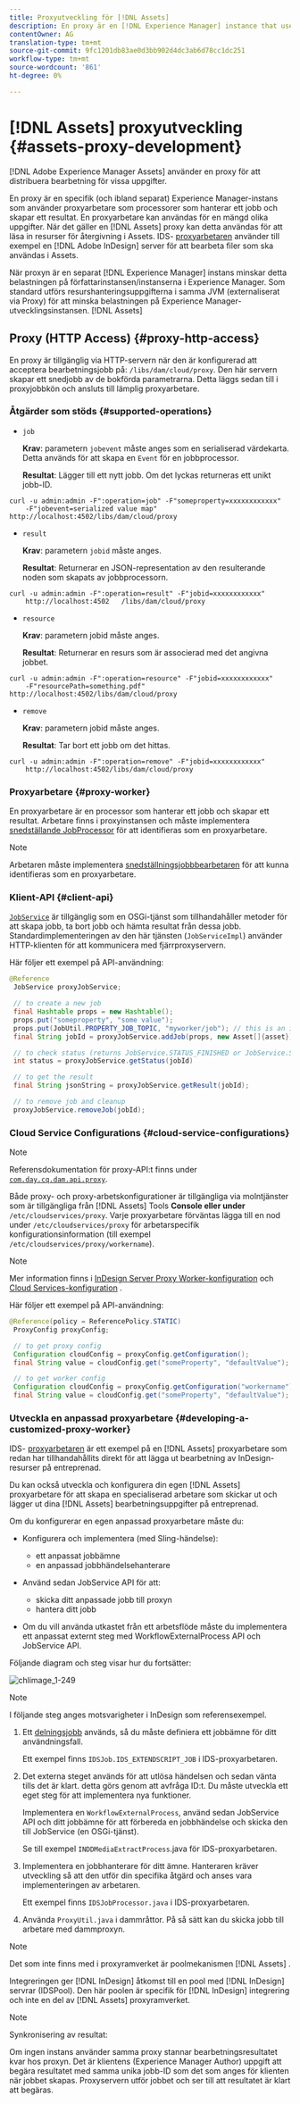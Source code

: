 ```yaml
---
title: Proxyutveckling för [!DNL Assets]
description: En proxy är en [!DNL Experience Manager] instance that uses proxy workers to process jobs. Learn how to configure an [!DNL Experience Manager] proxy, åtgärder som stöds, proxykomponenter och hur du utvecklar en anpassad proxyarbetare.
contentOwner: AG
translation-type: tm+mt
source-git-commit: 9fc1201db83ae0d3bb902d4dc3ab6d78cc1dc251
workflow-type: tm+mt
source-wordcount: '861'
ht-degree: 0%

---
```



# [!DNL Assets] proxyutveckling {#assets-proxy-development}

[!DNL Adobe Experience Manager Assets] använder en proxy för att distribuera bearbetning för vissa uppgifter.

En proxy är en specifik (och ibland separat) Experience Manager-instans som använder proxyarbetare som processorer som hanterar ett jobb och skapar ett resultat. En proxyarbetare kan användas för en mängd olika uppgifter. När det gäller en [!DNL Assets] proxy kan detta användas för att läsa in resurser för återgivning i Assets. IDS- [proxyarbetaren](indesign.md) använder till exempel en [!DNL Adobe InDesign] server för att bearbeta filer som ska användas i Assets.

När proxyn är en separat [!DNL Experience Manager] instans minskar detta belastningen på författarinstansen/instanserna i Experience Manager. Som standard utförs resurshanteringsuppgifterna i samma JVM (externaliserat via Proxy) för att minska belastningen på Experience Manager-utvecklingsinstansen. [!DNL Assets]

## Proxy (HTTP Access) {#proxy-http-access}

En proxy är tillgänglig via HTTP-servern när den är konfigurerad att acceptera bearbetningsjobb på: `/libs/dam/cloud/proxy`. Den här servern skapar ett snedjobb av de bokförda parametrarna. Detta läggs sedan till i proxyjobbkön och ansluts till lämplig proxyarbetare.

### Åtgärder som stöds {#supported-operations}

* `job`

   **Krav**: parametern `jobevent` måste anges som en serialiserad värdekarta. Detta används för att skapa en `Event` för en jobbprocessor.

   **Resultat**: Lägger till ett nytt jobb. Om det lyckas returneras ett unikt jobb-ID.

```shell
curl -u admin:admin -F":operation=job" -F"someproperty=xxxxxxxxxxxx"
    -F"jobevent=serialized value map" http://localhost:4502/libs/dam/cloud/proxy
```

* `result`

   **Krav**: parametern `jobid` måste anges.

   **Resultat**: Returnerar en JSON-representation av den resulterande noden som skapats av jobbprocessorn.

```shell
curl -u admin:admin -F":operation=result" -F"jobid=xxxxxxxxxxxx"
    http://localhost:4502   /libs/dam/cloud/proxy
```

* `resource`

   **Krav**: parametern jobid måste anges.

   **Resultat**: Returnerar en resurs som är associerad med det angivna jobbet.

```shell
curl -u admin:admin -F":operation=resource" -F"jobid=xxxxxxxxxxxx"
    -F"resourcePath=something.pdf" http://localhost:4502/libs/dam/cloud/proxy
```

* `remove`

   **Krav**: parametern jobid måste anges.

   **Resultat**: Tar bort ett jobb om det hittas.

```shell
curl -u admin:admin -F":operation=remove" -F"jobid=xxxxxxxxxxxx"
    http://localhost:4502/libs/dam/cloud/proxy
```

### Proxyarbetare {#proxy-worker}

En proxyarbetare är en processor som hanterar ett jobb och skapar ett resultat. Arbetare finns i proxyinstansen och måste implementera [snedställande JobProcessor](https://sling.apache.org/site/eventing-and-jobs.html) för att identifieras som en proxyarbetare.

>[!NOTE]
>
>Arbetaren måste implementera [snedställningsjobbbearbetaren](https://sling.apache.org/site/eventing-and-jobs.html) för att kunna identifieras som en proxyarbetare.

### Klient-API {#client-api}

[`JobService`](https://helpx.adobe.com/experience-manager/6-5/sites/developing/using/reference-materials/javadoc/index.html) är tillgänglig som en OSGi-tjänst som tillhandahåller metoder för att skapa jobb, ta bort jobb och hämta resultat från dessa jobb. Standardimplementeringen av den här tjänsten (`JobServiceImpl`) använder HTTP-klienten för att kommunicera med fjärrproxyservern.

Här följer ett exempel på API-användning:

```java
@Reference
 JobService proxyJobService;

 // to create a new job
 final Hashtable props = new Hashtable();
 props.put("someproperty", "some value");
 props.put(JobUtil.PROPERTY_JOB_TOPIC, "myworker/job"); // this is an identifier of the worker
 final String jobId = proxyJobService.addJob(props, new Asset[]{asset});

 // to check status (returns JobService.STATUS_FINISHED or JobService.STATUS_INPROGRESS)
 int status = proxyJobService.getStatus(jobId)

 // to get the result
 final String jsonString = proxyJobService.getResult(jobId);

 // to remove job and cleanup
 proxyJobService.removeJob(jobId);
```

### Cloud Service Configurations {#cloud-service-configurations}

>[!NOTE]
>
>Referensdokumentation för proxy-API:t finns under [`com.day.cq.dam.api.proxy`](https://helpx.adobe.com/experience-manager/6-5/sites/developing/using/reference-materials/javadoc/com/day/cq/dam/api/proxy/package-summary.html).

Både proxy- och proxy-arbetskonfigurationer är tillgängliga via molntjänster som är tillgängliga från [!DNL Assets] Tools **Console eller under** `/etc/cloudservices/proxy`. Varje proxyarbetare förväntas lägga till en nod under `/etc/cloudservices/proxy` för arbetarspecifik konfigurationsinformation (till exempel `/etc/cloudservices/proxy/workername`).

>[!NOTE]
>
>Mer information finns i [InDesign Server Proxy Worker-konfiguration](indesign.md#configuring-the-proxy-worker-for-indesign-server) och [Cloud Services-konfiguration](../sites-developing/extending-cloud-config.md) .

Här följer ett exempel på API-användning:

```java
@Reference(policy = ReferencePolicy.STATIC)
 ProxyConfig proxyConfig;

 // to get proxy config
 Configuration cloudConfig = proxyConfig.getConfiguration();
 final String value = cloudConfig.get("someProperty", "defaultValue");

 // to get worker config
 Configuration cloudConfig = proxyConfig.getConfiguration("workername");
 final String value = cloudConfig.get("someProperty", "defaultValue");
```

### Utveckla en anpassad proxyarbetare {#developing-a-customized-proxy-worker}

IDS- [proxyarbetaren](indesign.md) är ett exempel på en [!DNL Assets] proxyarbetare som redan har tillhandahållits direkt för att lägga ut bearbetning av InDesign-resurser på entreprenad.

Du kan också utveckla och konfigurera din egen [!DNL Assets] proxyarbetare för att skapa en specialiserad arbetare som skickar ut och lägger ut dina [!DNL Assets] bearbetningsuppgifter på entreprenad.

Om du konfigurerar en egen anpassad proxyarbetare måste du:

* Konfigurera och implementera (med Sling-händelse):

   * ett anpassat jobbämne
   * en anpassad jobbhändelsehanterare

* Använd sedan JobService API för att:

   * skicka ditt anpassade jobb till proxyn
   * hantera ditt jobb

* Om du vill använda utkastet från ett arbetsflöde måste du implementera ett anpassat externt steg med WorkflowExternalProcess API och JobService API.

Följande diagram och steg visar hur du fortsätter:

![chlimage_1-249](assets/chlimage_1-249.png)

>[!NOTE]
>
>I följande steg anges motsvarigheter i InDesign som referensexempel.

1. Ett [delningsjobb](https://sling.apache.org/site/eventing-and-jobs.html) används, så du måste definiera ett jobbämne för ditt användningsfall.

   Ett exempel finns `IDSJob.IDS_EXTENDSCRIPT_JOB` i IDS-proxyarbetaren.

1. Det externa steget används för att utlösa händelsen och sedan vänta tills det är klart. detta görs genom att avfråga ID:t. Du måste utveckla ett eget steg för att implementera nya funktioner.

   Implementera en `WorkflowExternalProcess`, använd sedan JobService API och ditt jobbämne för att förbereda en jobbhändelse och skicka den till JobService (en OSGi-tjänst).

   Se till exempel `INDDMediaExtractProcess`.java för IDS-proxyarbetaren.

1. Implementera en jobbhanterare för ditt ämne. Hanteraren kräver utveckling så att den utför din specifika åtgärd och anses vara implementeringen av arbetaren.

   Ett exempel finns `IDSJobProcessor.java` i IDS-proxyarbetaren.

1. Använda `ProxyUtil.java` i dammråttor. På så sätt kan du skicka jobb till arbetare med dammproxyn.

>[!NOTE]
>
>Det som inte finns med i proxyramverket är poolmekanismen [!DNL Assets] .
>
>Integreringen ger [!DNL InDesign] åtkomst till en pool med [!DNL InDesign] servrar (IDSPool). Den här poolen är specifik för [!DNL InDesign] integrering och inte en del av [!DNL Assets] proxyramverket.

>[!NOTE]
>
>Synkronisering av resultat:
>
>Om ingen instans använder samma proxy stannar bearbetningsresultatet kvar hos proxyn. Det är klientens (Experience Manager Author) uppgift att begära resultatet med samma unika jobb-ID som det som anges för klienten när jobbet skapas. Proxyservern utför jobbet och ser till att resultatet är klart att begäras.
